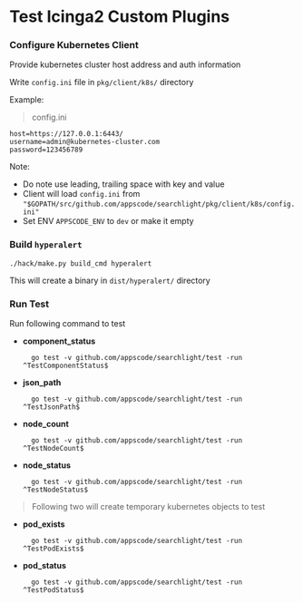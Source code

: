 # Test Icinga2 Custom Plugins

### Configure Kubernetes Client
Provide  kubernetes cluster host address and auth information

Write `config.ini` file in `pkg/client/k8s/` directory

Example:

> config.ini

    host=https://127.0.0.1:6443/
    username=admin@kubernetes-cluster.com
    password=123456789

Note:

* Do note use leading, trailing space with key and value
* Client will load `config.ini` from `"$GOPATH/src/github.com/appscode/searchlight/pkg/client/k8s/config.ini"`
* Set ENV `APPSCODE_ENV` to `dev` or make it empty


### Build `hyperalert`

    ./hack/make.py build_cmd hyperalert

 This will create a binary in `dist/hyperalert/` directory


### Run Test

Run following command to test

* __component_status__

        go test -v github.com/appscode/searchlight/test -run ^TestComponentStatus$

* __json_path__

        go test -v github.com/appscode/searchlight/test -run ^TestJsonPath$

* __node_count__

        go test -v github.com/appscode/searchlight/test -run ^TestNodeCount$

* __node_status__

        go test -v github.com/appscode/searchlight/test -run ^TestNodeStatus$

> Following two will create temporary kubernetes objects to test

* __pod_exists__

        go test -v github.com/appscode/searchlight/test -run ^TestPodExists$

* __pod_status__

        go test -v github.com/appscode/searchlight/test -run ^TestPodStatus$
